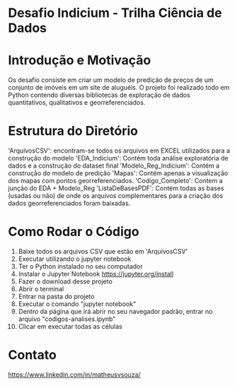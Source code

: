 # Desafio Indicium - Trilha Ciência de Dados

# Introdução e Motivação

Os desafio consiste em criar um modelo de predição de preços de um conjunto de imóveis em um site de aluguéis. O projeto foi realizado todo em Python contendo diversas bibliotecas de exploração de dados quantitativos, qualitativos e georreferenciados. 

# Estrutura do Diretório
'ArquivosCSV': encontram-se todos os arquivos em EXCEL utilizados para a construção do modelo
'EDA_Indicium': Contém toda análise exploratória de dados e a construção do dataset final
'Modelo_Reg_Indicium': Contém a construção do modelo de predição
'Mapas': Contém apenas a visualização dos mapas com pontos georreferenciados.
'Codigo_Completo': Contem a junção do EDA + Modelo_Reg
'ListaDeBasesPDF': Contém todas as bases (usadas ou não) de onde os arquivos complementares para a criação dos dados georreferenciados foram baixadas. 

# Como Rodar o Código
1.  Baixe todos os arquivos CSV que estão em 'ArquivosCSV'
2.  Executar utilizando o jupyter notebook
3. Ter o Python instalado no seu computador
4. Instalar o Jupyter Notebook https://jupyter.org/install
5. Fazer o download desse projeto
6. Abrir o terminal
7. Entrar na pasta do projeto
8. Executar o comando "jupyter notebook"
9. Dentro da página que irá abrir no seu navegador padrão, entrar no arquivo "codigos-analises.ipynb"
8. Clicar em executar todas as células

# Contato
https://www.linkedin.com/in/matheusvsouza/




